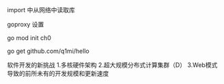 import 中从网络中读取库

goproxy 设置

go mod init ch0

go get github.com/q1mi/hello


软件开发的新挑战
1.多核硬件架构
2.超大规模分布式计算集群（D）
3.Web模式导致的前所未有的开发规模和更新速度
